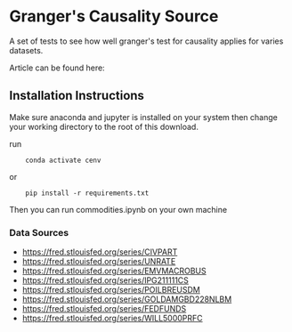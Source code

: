 

# Granger's Causality Source

A set of tests to see how well granger's test for causality applies for
varies datasets.

Article can be found here:

## Installation Instructions

Make sure anaconda and jupyter is installed on your system then change your
working directory to the root of this download.

run
```shell
	conda activate cenv
```
or
```shell
	pip install -r requirements.txt
```

Then you can run commodities.ipynb on your own machine


### Data Sources

- https://fred.stlouisfed.org/series/CIVPART
- https://fred.stlouisfed.org/series/UNRATE
- https://fred.stlouisfed.org/series/EMVMACROBUS
- https://fred.stlouisfed.org/series/IPG211111CS
- https://fred.stlouisfed.org/series/POILBREUSDM
- https://fred.stlouisfed.org/series/GOLDAMGBD228NLBM
- https://fred.stlouisfed.org/series/FEDFUNDS
- https://fred.stlouisfed.org/series/WILL5000PRFC

